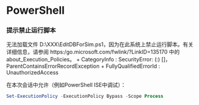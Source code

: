 # PowerShell

### 提示禁止运行脚本

无法加载文件 D:\XXX\EditDBForSim.ps1，因为在此系统上禁止运行脚本。有关详细信息，请参阅 https:/go.microsoft.com/fwlink/?LinkID=135170 中的 about_Execution_Policies。
    + CategoryInfo          : SecurityError: (:) []，ParentContainsErrorRecordException
    + FullyQualifiedErrorId : UnauthorizedAccess


在本次会话中允许（例如PowerShell ISE中调试）：

```powershell
Set-ExecutionPolicy -ExecutionPolicy Bypass -Scope Process
```